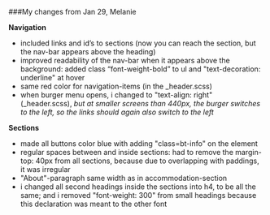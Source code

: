 ###My changes from Jan 29, Melanie

**Navigation**
- included links and id’s to sections (now you can reach the section, but the nav-bar appears above the heading)
- improved readability of the nav-bar when it appears above the background: added class “font-weight-bold” to ul and "text-decoration: underline" at hover
- same red color for navigation-items (in the _header.scss)
- when burger menu opens, i changed to "text-align: right" (_header.scss), *but at smaller screens than 440px, the burger switches to the left, so the links should again also switch to the left*

**Sections**
- made all buttons color blue with adding "class=bt-info" on the element
- regular spaces between and inside sections: had to remove the margin-top: 40px from all sections, because due to overlapping with paddings, it was irregular
- "About"-paragraph same width as in accommodation-section
- i changed all second headings inside the sections into h4, to be all the same; and i removed "font-weight: 300" from small headings because this declaration was meant to the other font